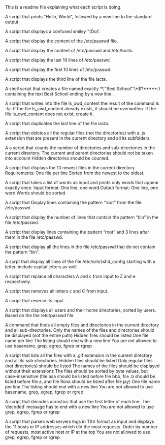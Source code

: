 This is a readme file explaining what each script is doing.

A script that prints “Hello, World”, followed by a new line to the standard output.

A script that displays a confused smiley "(Ôo)'.

A script that display the content of the /etc/passwd file.

A script that display the content of /etc/passwd and /etc/hosts.

A script that display the last 10 lines of /etc/passwd.

A script that display the first 10 lines of /etc/passwd.

A script that displays the third line of the file iacta.

A shell script that creates a file named exactly \*\\'"Best School"\'\\*$\?\*\*\*\*\*:) containing the text Best School ending by a new line.

A script that writes into the file ls_cwd_content the result of the command ls -la. If the file ls_cwd_content already exists, it should be overwritten. If the file ls_cwd_content does not exist, create it.

A script that duplicates the last line of the file iacta.

A script that deletes all the regular files (not the directories) with a .js extension that are present in the current directory and all its subfolders.

A a script that counts the number of directories and sub-directories in the current directory.
The current and parent directories should not be taken into account
Hidden directories should be counted.

A script that displays the 10 newest files in the current directory.
Requirements:
One file per line
Sorted from the newest to the oldest.

A script that takes a list of words as input and prints only words that appear exactly once.
Input format: One line, one word
Output format: One line, one word
Words should be sorted.

A script that Display lines containing the pattern “root” from the file /etc/passwd.

A script that display the number of lines that contain the pattern “bin” in the file /etc/passwd.

A script that display lines containing the pattern “root” and 3 lines after them in the file /etc/passwd.

A script that display all the lines in the file /etc/passwd that do not contain the pattern “bin”.

A scrpt that display all lines of the file /etc/ssh/sshd_config starting with a letter.
include capital letters as well.

A script that replace all characters A and c from input to Z and e respectively.

A  script that removes all letters c and C from input.

A script that reverse its input.

A script that displays all users and their home directories, sorted by users.
Based on the the /etc/passwd file

A  command that finds all empty files and directories in the current directory and all sub-directories.
Only the names of the files and directories should be displayed (not the entire path)
Hidden files should be listed
One file name per line
The listing should end with a new line
You are not allowed to use basename, grep, egrep, fgrep or rgrep

A  script that lists all the files with a .gif extension in the current directory and all its sub-directories.
Hidden files should be listed
Only regular files (not directories) should be listed
The names of the files should be displayed without their extensions
The files should be sorted by byte values, but case-insensitive (file aaa should be listed before file bbb, file .b should be listed before file a, and file Rona should be listed after file jay)
One file name per line
The listing should end with a new line
You are not allowed to use basename, grep, egrep, fgrep or rgrep

A script that decodes acrostics that use the first letter of each line.
The ‘decoded’ message has to end with a new line
You are not allowed to use grep, egrep, fgrep or rgrep

A script that parses web servers logs in TSV format as input and displays the 11 hosts or IP addresses which did the most requests.
Order by number of requests, most active host or IP at the top
You are not allowed to use grep, egrep, fgrep or rgrep


